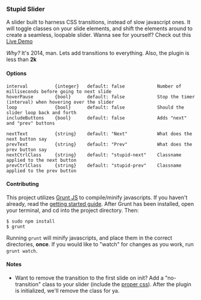 ### Stupid Slider
A slider built to harness CSS transitions, instead of slow javascript ones. It will toggle classes on your slide elements, and shift the elements around to create a seamless, loopable slider. Wanna see for yourself? Check out this [Live Demo](http://mattgoucher.com/jquery.stupid-slider/)

*Why?* It's 2014, man. Lets add transitions to everything. Also, the plugin is less than **2k**

#### Options

	interval          {integer}   default: false            Number of milliseconds before going to next slide
	hoverPause        {bool}      default: false            Stop the timer (interval) when hovering over the slider
    loop              {bool}      default: false            Should the slider loop back and forth
    includeButtons    {bool}      default: false            Adds "next" and "prev" buttons
        
    nextText          {string}    default: "Next"           What does the next button say
    prevText          {string}    default: "Prev"           What does the prev button say
    nextCtrlClass     {string}    default: "stupid-next"    Classname applied to the next button
    prevCtrlClass     {string}    default: "stupid-prev"    Classname applied to the prev button


#### Contributing
This project utilizes [Grunt JS](http://gruntjs.com/) to compile/minify javascripts. If you haven't already, read the [getting started guide](http://gruntjs.com/getting-started). After Grunt has been installed, open your terminal, and cd into the project directory. Then:

```shell
$ sudo npm install
$ grunt
```

Running ``grunt`` will minify javascripts, and place them in the correct directories, **once**. If you would like to "watch" for changes as you work, run ``grunt watch``.


#### Notes
* Want to remove the transition to the first slide on init? Add a "no-transition" class to your slider (include the [proper css](https://github.com/mattgoucher/jQuery-Stupid-Slider/blob/master/css/sample.css#L36)). After the plugin is initialized, we'll remove the class for ya.
